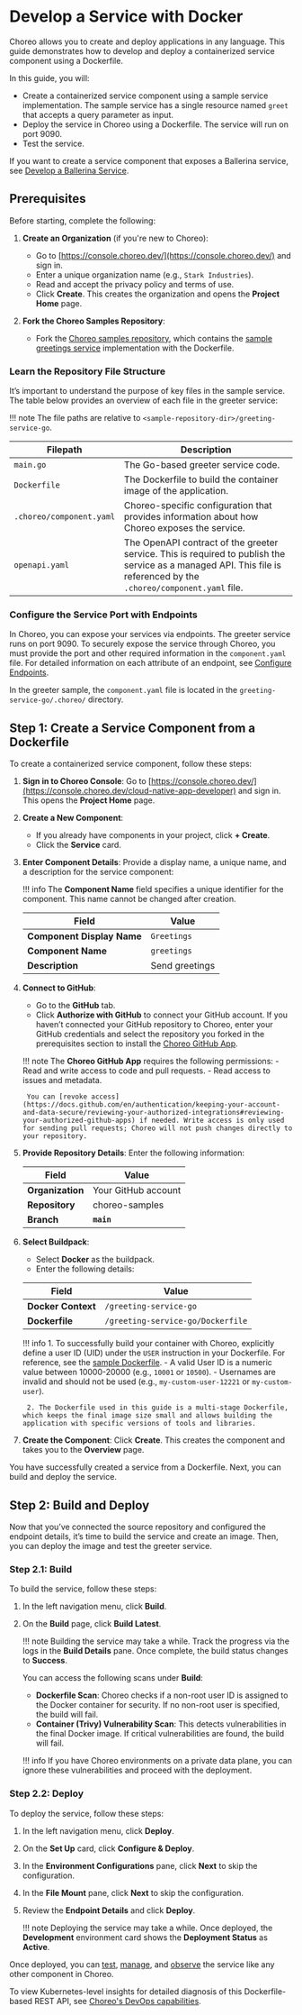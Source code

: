 # Develop a Service with Docker

Choreo allows you to create and deploy applications in any language. This guide demonstrates how to develop and deploy a containerized service component using a Dockerfile.

In this guide, you will:
- Create a containerized service component using a sample service implementation. The sample service has a single resource named `greet` that accepts a query parameter as input.
- Deploy the service in Choreo using a Dockerfile. The service will run on port 9090.
- Test the service.

If you want to create a service component that exposes a Ballerina service, see [Develop a Ballerina Service](develop-a-ballerina-service.md).

## Prerequisites

Before starting, complete the following:

1. **Create an Organization** (if you're new to Choreo):
    - Go to [https://console.choreo.dev/](https://console.choreo.dev/) and sign in.
    - Enter a unique organization name (e.g., `Stark Industries`).
    - Read and accept the privacy policy and terms of use.
    - Click **Create**. This creates the organization and opens the **Project Home** page.

2. **Fork the Choreo Samples Repository**:
    - Fork the [Choreo samples repository](https://github.com/wso2/choreo-samples/), which contains the [sample greetings service](https://github.com/wso2/choreo-samples/tree/main/greeting-service-go) implementation with the Dockerfile.

### Learn the Repository File Structure

It’s important to understand the purpose of key files in the sample service. The table below provides an overview of each file in the greeter service:

!!! note
    The file paths are relative to `<sample-repository-dir>/greeting-service-go`.

| **Filepath**               | **Description**                                                               |
|----------------------------|------------------------------------------------------------------------------|
| `main.go`                  | The Go-based greeter service code.                                           |
| `Dockerfile`               | The Dockerfile to build the container image of the application.              |
| `.choreo/component.yaml`   | Choreo-specific configuration that provides information about how Choreo exposes the service. |
| `openapi.yaml`             | The OpenAPI contract of the greeter service. This is required to publish the service as a managed API. This file is referenced by the `.choreo/component.yaml` file. |

### Configure the Service Port with Endpoints

In Choreo, you can expose your services via endpoints. The greeter service runs on port 9090. To securely expose the service through Choreo, you must provide the port and other required information in the `component.yaml` file. For detailed information on each attribute of an endpoint, see [Configure Endpoints](../configure-endpoints.md).

In the greeter sample, the `component.yaml` file is located in the `greeting-service-go/.choreo/` directory.

## Step 1: Create a Service Component from a Dockerfile

To create a containerized service component, follow these steps:

1. **Sign in to Choreo Console**:
   Go to [https://console.choreo.dev/](https://console.choreo.dev/cloud-native-app-developer) and sign in. This opens the **Project Home** page.

2. **Create a New Component**:
   - If you already have components in your project, click **+ Create**.
   - Click the **Service** card.

3. **Enter Component Details**:
   Provide a display name, a unique name, and a description for the service component:

    !!! info
        The **Component Name** field specifies a unique identifier for the component. This name cannot be changed after creation.

    | **Field**                 | **Value**          |
    |---------------------------|--------------------|
    | **Component Display Name**| `Greetings`        |
    | **Component Name**        | `greetings`        |
    | **Description**           | Send greetings     |

4. **Connect to GitHub**:
   - Go to the **GitHub** tab.
   - Click **Authorize with GitHub** to connect your GitHub account. If you haven’t connected your GitHub repository to Choreo, enter your GitHub credentials and select the repository you forked in the prerequisites section to install the [Choreo GitHub App](https://github.com/marketplace/choreo-apps).

    !!! note
        The **Choreo GitHub App** requires the following permissions:
        - Read and write access to code and pull requests.
        - Read access to issues and metadata.
        
        You can [revoke access](https://docs.github.com/en/authentication/keeping-your-account-and-data-secure/reviewing-your-authorized-integrations#reviewing-your-authorized-github-apps) if needed. Write access is only used for sending pull requests; Choreo will not push changes directly to your repository.

5. **Provide Repository Details**:
   Enter the following information:

    | **Field**              | **Value**          |
    |------------------------|--------------------|
    | **Organization**       | Your GitHub account|
    | **Repository**         | choreo-samples     |
    | **Branch**             | **`main`**         |

6. **Select Buildpack**:
   - Select **Docker** as the buildpack.
   - Enter the following details:

    | **Field**                | **Value**                        |
    |--------------------------|----------------------------------|
    | **Docker Context**       | `/greeting-service-go`           |
    | **Dockerfile**           | `/greeting-service-go/Dockerfile`|

    !!! info
        1. To successfully build your container with Choreo, explicitly define a user ID (UID) under the `USER` instruction in your Dockerfile. For reference, see the [sample Dockerfile](https://github.com/wso2/choreo-sample-apps/blob/main/go/greeter/Dockerfile).
           - A valid User ID is a numeric value between 10000-20000 (e.g., `10001` or `10500`).
           - Usernames are invalid and should not be used (e.g., `my-custom-user-12221` or `my-custom-user`).

        2. The Dockerfile used in this guide is a multi-stage Dockerfile, which keeps the final image size small and allows building the application with specific versions of tools and libraries.

7. **Create the Component**:
   Click **Create**. This creates the component and takes you to the **Overview** page.

You have successfully created a service from a Dockerfile. Next, you can build and deploy the service.

## Step 2: Build and Deploy

Now that you’ve connected the source repository and configured the endpoint details, it’s time to build the service and create an image. Then, you can deploy the image and test the greeter service.

### Step 2.1: Build

To build the service, follow these steps:

1. In the left navigation menu, click **Build**.
2. On the **Build** page, click **Build Latest**.

    !!! note
        Building the service may take a while. Track the progress via the logs in the **Build Details** pane. Once complete, the build status changes to **Success**.

    You can access the following scans under **Build**:
    - **Dockerfile Scan**: Choreo checks if a non-root user ID is assigned to the Docker container for security. If no non-root user is specified, the build will fail.
    - **Container (Trivy) Vulnerability Scan**: This detects vulnerabilities in the final Docker image. If critical vulnerabilities are found, the build will fail.

    !!! info
        If you have Choreo environments on a private data plane, you can ignore these vulnerabilities and proceed with the deployment.

### Step 2.2: Deploy

To deploy the service, follow these steps:

1. In the left navigation menu, click **Deploy**.
2. On the **Set Up** card, click **Configure & Deploy**.
3. In the **Environment Configurations** pane, click **Next** to skip the configuration.
4. In the **File Mount** pane, click **Next** to skip the configuration.
5. Review the **Endpoint Details** and click **Deploy**.

    !!! note
        Deploying the service may take a while. Once deployed, the **Development** environment card shows the **Deployment Status** as **Active**.

Once deployed, you can [test](../../testing/test-rest-endpoints-via-the-openapi-console.md), [manage](../../api-management/lifecycle-management.md), and [observe](../../monitoring-and-insights/observability-overview.md) the service like any other component in Choreo.

To view Kubernetes-level insights for detailed diagnosis of this Dockerfile-based REST API, see [Choreo's DevOps capabilities](../../devops-and-ci-cd/view-runtime-details.md).